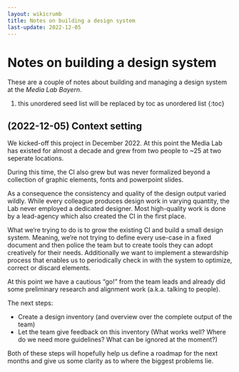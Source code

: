 ```yaml
---
layout: wikicrumb 
title: Notes on building a design system
last-update: 2022-12-05
---
```

# Notes on building a design system

These are a couple of notes about building and managing a design system at the *Media Lab Bayern*.

1. this unordered seed list will be replaced by toc as unordered list
{:toc}

## (2022-12-05) Context setting

We kicked-off this project in December 2022. At this point the Media Lab has existed for almost a decade and grew from two people to ~25 at two seperate locations.

During this time, the CI also grew but was never formalized beyond a collection of graphic elements, fonts and powerpoint slides.

As a consequence the consistency and quality of the design output varied wildly. While every colleague produces design work in varying quantity, the Lab never employed a dedicated designer. Most high-quality work is done by a lead-agency which also created the CI in the first place.

What we‘re trying to do is to grow the existing CI and build a small design system. Meaning, we‘re not trying to define every use-case in a fixed document and then police the team but to create tools they can adopt creatively for their needs. Additionally we want to implement a stewardship process that enables us to periodically check in with the system to optimize, correct or discard elements.

At this point we have a cautious “go!” from the team leads and already did some preliminary research  and alignment work (a.k.a. talking to people).

The next steps:

* Create a design inventory (and overview over the complete output of the team)
* Let the team give feedback on this inventory (What works well? Where do we need more guidelines? What can be ignored at the moment?)

Both of these steps will hopefully help us define a roadmap for the next months and give us some clarity as to where the biggest problems lie.
